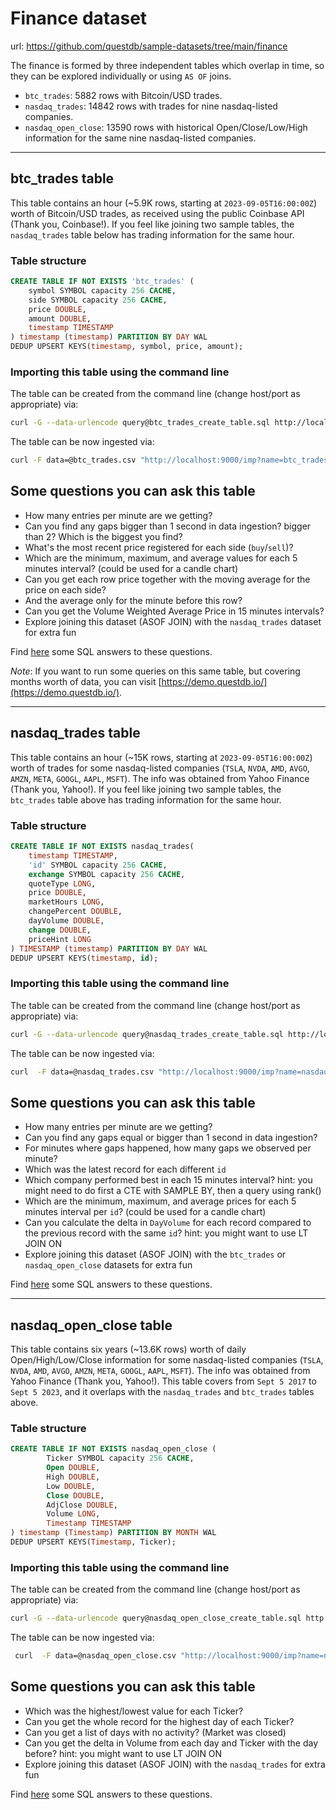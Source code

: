 
# Finance dataset

url: https://github.com/questdb/sample-datasets/tree/main/finance

The finance is formed by three independent tables which overlap in time, so they can be explored individually or
using `AS OF` joins.

* `btc_trades`: 5882 rows with Bitcoin/USD trades.
* `nasdaq_trades`: 14842 rows with trades for nine nasdaq-listed companies.
* `nasdaq_open_close`: 13590 rows with historical Open/Close/Low/High information for the same nine nasdaq-listed companies.

---

## btc_trades table

This table contains an hour (~5.9K rows, starting at `2023-09-05T16:00:00Z`) worth of Bitcoin/USD trades, as received using the
public Coinbase API (Thank you, Coinbase!). If you feel like joining two sample tables, the `nasdaq_trades` table
below has trading information for the same hour.


### Table structure

```sql
CREATE TABLE IF NOT EXISTS 'btc_trades' (
    symbol SYMBOL capacity 256 CACHE,
    side SYMBOL capacity 256 CACHE,
    price DOUBLE,
    amount DOUBLE,
    timestamp TIMESTAMP
) timestamp (timestamp) PARTITION BY DAY WAL
DEDUP UPSERT KEYS(timestamp, symbol, price, amount);
```

### Importing this table using the command line

The table can be created from the command line (change host/port as appropriate) via:

```bash
curl -G --data-urlencode query@btc_trades_create_table.sql http://localhost:9000/exec
```

The table can be now ingested via:

```bash
curl -F data=@btc_trades.csv "http://localhost:9000/imp?name=btc_trades"
```

## Some questions you can ask this table

* How many entries per minute are we getting?
* Can you find any gaps bigger than 1 second in data ingestion? bigger than 2? Which is the biggest you find?
* What's the most recent price registered for each side (`buy`/`sell`)?
* Which are the minimum, maximum, and average values for each 5 minutes interval? (could be used for a candle chart)
* Can you get each row price together with the moving average for the price on each side?
* And the average only for the minute before this row?
* Can you get the Volume Weighted Average Price in 15 minutes intervals?
* Explore joining this dataset (ASOF JOIN) with the `nasdaq_trades` dataset for extra fun

Find [here](./btc_trades_sample_queries.sql) some SQL answers to these questions.

_Note_: If you want to run some queries on this same table, but covering months worth of data, you can visit
[https://demo.questdb.io/](https://demo.questdb.io/).


---

## nasdaq_trades table

This table contains an hour (~15K rows, starting at `2023-09-05T16:00:00Z`) worth of trades for some nasdaq-listed companies
(`TSLA`, `NVDA`, `AMD`, `AVGO`, `AMZN`, `META`, `GOOGL`, `AAPL`, `MSFT`). The info was obtained from Yahoo Finance (Thank you, Yahoo!).
 If you feel like joining two sample tables, the `btc_trades` table above has trading information for the same hour.


### Table structure

```sql
CREATE TABLE IF NOT EXISTS nasdaq_trades(
    timestamp TIMESTAMP,
    'id' SYMBOL capacity 256 CACHE,
    exchange SYMBOL capacity 256 CACHE,
    quoteType LONG,
    price DOUBLE,
    marketHours LONG,
    changePercent DOUBLE,
    dayVolume DOUBLE,
    change DOUBLE,
    priceHint LONG
) TIMESTAMP (timestamp) PARTITION BY DAY WAL
DEDUP UPSERT KEYS(timestamp, id);
```

### Importing this table using the command line

The table can be created from the command line (change host/port as appropriate) via:

```bash
curl -G --data-urlencode query@nasdaq_trades_create_table.sql http://localhost:9000/exec
```

The table can be now ingested via:

```bash
curl  -F data=@nasdaq_trades.csv "http://localhost:9000/imp?name=nasdaq_trades"
```

## Some questions you can ask this table

* How many entries per minute are we getting?
* Can you find any gaps equal or bigger than 1 second in data ingestion?
* For minutes where gaps happened, how many gaps we observed per minute?
* Which was the latest record for each different `id`
* Which company performed best in each 15 minutes interval? hint: you might need to do first a CTE with SAMPLE BY, then a query using rank()
* Which are the minimum, maximum, and average prices for each 5 minutes interval per `id`? (could be used for a candle chart)
* Can you calculate the delta in `DayVolume` for each record compared to the previous record with the same `id`?
hint: you might want to use LT JOIN ON
* Explore joining this dataset (ASOF JOIN) with the `btc_trades` or `nasdaq_open_close` datasets for extra fun

Find [here](./nasdaq_trades_sample_queries.sql) some SQL answers to these questions.

---

## nasdaq_open_close table

This table contains six years (~13.6K rows) worth of daily Open/High/Low/Close information for some nasdaq-listed companies (`TSLA`,
 `NVDA`, `AMD`, `AVGO`, `AMZN`, `META`, `GOOGL`, `AAPL`, `MSFT`). The info was obtained from Yahoo Finance (Thank you,
 Yahoo!). This table covers from `Sept 5 2017` to `Sept 5 2023`, and it overlaps with the `nasdaq_trades` and
 `btc_trades` tables above.

### Table structure

```sql
CREATE TABLE IF NOT EXISTS nasdaq_open_close (
        Ticker SYMBOL capacity 256 CACHE,
        Open DOUBLE,
        High DOUBLE,
        Low DOUBLE,
        Close DOUBLE,
        AdjClose DOUBLE,
        Volume LONG,
        Timestamp TIMESTAMP
) timestamp (Timestamp) PARTITION BY MONTH WAL
DEDUP UPSERT KEYS(Timestamp, Ticker);
```

### Importing this table using the command line

The table can be created from the command line (change host/port as appropriate) via:

```bash
curl -G --data-urlencode query@nasdaq_open_close_create_table.sql http://localhost:9000/exec
```

The table can be now ingested via:

```bash
 curl  -F data=@nasdaq_open_close.csv "http://localhost:9000/imp?name=nasdaq_open_close"
 ```

## Some questions you can ask this table

* Which was the highest/lowest value for each Ticker?
* Can you get the whole record for the highest day of each Ticker?
* Can you get a list of days with no activity? (Market was closed)
* Can you get the delta in Volume from each day and Ticker with the day before? hint: you might want to use LT JOIN ON
* Explore joining this dataset (ASOF JOIN) with the `nasdaq_trades` for extra fun

Find [here](./nasdaq_open_close_sample_queries.sql) some SQL answers to these questions.


